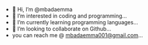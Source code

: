 - 👋 Hi, I’m @mbadaemma 
- 👀 I’m interested in coding and programming...
- 🌱 I’m currently learning programming languages...
- 💞️ I’m looking to collaborate on Github...
- you can reach me @ mbadaemma001@gmail.com...

<!---
mbadaemma/mbadaemma is a ✨ special ✨ repository because its `README.md` (this file) appears on your GitHub profile.
You can click the Preview link to take a look at your changes.
--->
